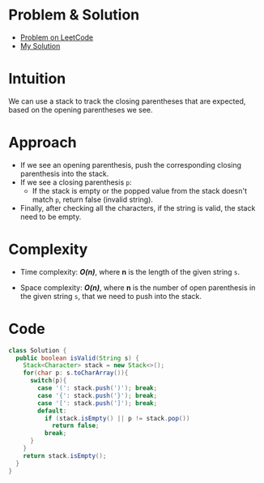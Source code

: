 # Problem & Solution
- [Problem on LeetCode](https://leetcode.com/problems/valid-parentheses)
- [My Solution](https://leetcode.com/problems/valid-parentheses/solutions/5586717/java-solution-beats-98-89)


# Intuition
We can use a stack to track the closing parentheses that are expected, based on the opening parentheses we see.

# Approach
- If we see an opening parenthesis, push the corresponding closing parenthesis into the stack.
- If we see a closing parenthesis `p`:
  - If the stack is empty or the popped value from the stack doesn't match `p`, return false (invalid string).
- Finally, after checking all the characters, if the string is valid, the stack need to be empty.

# Complexity
- Time complexity: **_O(n)_**, where **n** is the length of the given string `s`.

- Space complexity: **_O(n)_**, where **n** is the number of open parenthesis in the given string `s`, that we need to push into the stack.

# Code
```java
class Solution {
  public boolean isValid(String s) {
    Stack<Character> stack = new Stack<>();
    for(char p: s.toCharArray()){
      switch(p){
        case '(': stack.push(')'); break;
        case '{': stack.push('}'); break;
        case '[': stack.push(']'); break;
        default:
          if (stack.isEmpty() || p != stack.pop())
            return false;
          break;
      }
    }
    return stack.isEmpty();
  }
}
```